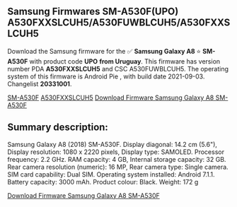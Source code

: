<h2>Samsung Firmwares SM-A530F(UPO) A530FXXSLCUH5/A530FUWBLCUH5/A530FXXSLCUH5</h2>
Download the Samsung firmware for the ✅ <strong>Samsung Galaxy A8 </strong> ⭐ <strong>SM-A530F</strong> with product code <strong>UPO</strong> <strong> from Uruguay</strong>. This firmware has version number PDA <strong>A530FXXSLCUH5</strong> and CSC A530FUWBLCUH5. The operating system of this firmware is Android Pie , with build date 2021-09-03. Changelist <strong>20331001</strong>.


[SM-A530F](https://samfirm.shop/samsung/model/SM-A530F)
[A530FXXSLCUH5](https://samfirm.shop/samsung/pda/A530FXXSLCUH5)
[Download Firmware Samsung Galaxy A8 SM-A530F](https://samfirm.shop/samsung/firmware/451917)
<h2>Summary description:</h2>
<p>Samsung Galaxy A8 (2018) SM-A530F. Display diagonal: 14.2 cm (5.6"), Display resolution: 1080 x 2220 pixels, Display type: SAMOLED. Processor frequency: 2.2 GHz. RAM capacity: 4 GB, Internal storage capacity: 32 GB. Rear camera resolution (numeric): 16 MP, Rear camera type: Single camera. SIM card capability: Dual SIM. Operating system installed: Android 7.1.1. Battery capacity: 3000 mAh. Product colour: Black. Weight: 172 g</p>


[Download Firmware Samsung Galaxy A8 SM-A530F](https://samfirm.shop/samsung/firmware/451917)
